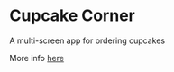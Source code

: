 # Cupcake Corner

A multi-screen app for ordering cupcakes

More info [here](https://www.hackingwithswift.com/books/ios-swiftui/cupcake-corner-introduction)

